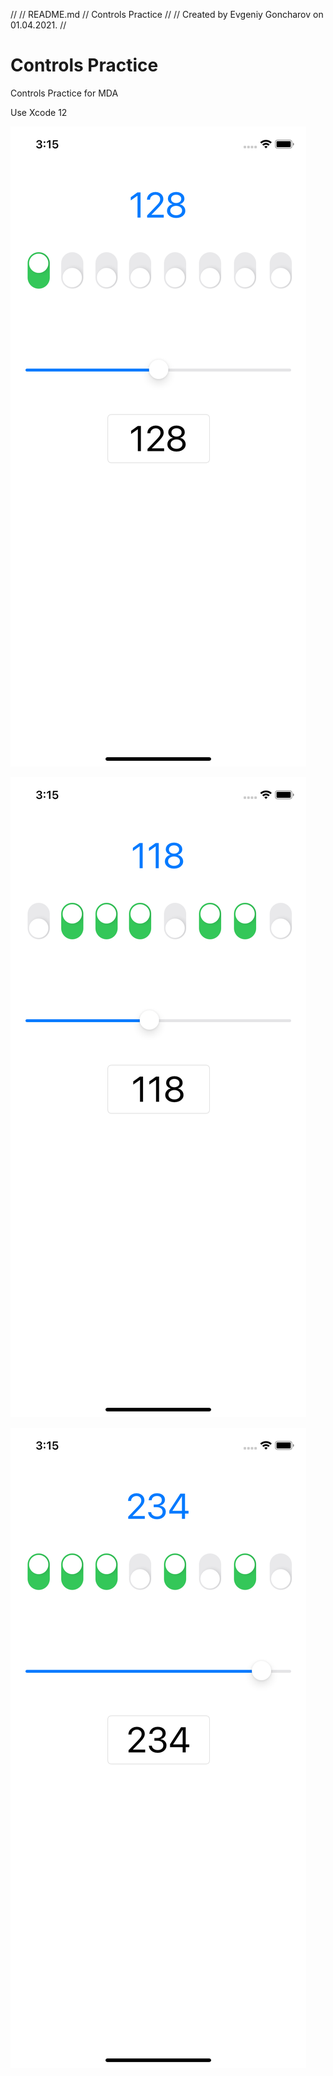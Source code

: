 //
//  README.md
//  Controls Practice
//
//  Created by Evgeniy Goncharov on 01.04.2021.
//

# Controls Practice
Controls Practice for MDA

Use Xcode 12

![](https://github.com/Evgen-ios/Controls-Practice/blob/main/Screenshots/Simulator%20Screen%20Shot%20-%20iPhone%2011%20-%202021-04-01%20at%2015.15.01.png?raw=true)

![](https://github.com/Evgen-ios/Controls-Practice/blob/main/Screenshots/Simulator%20Screen%20Shot%20-%20iPhone%2011%20-%202021-04-01%20at%2015.15.10.png)

![](https://github.com/Evgen-ios/Controls-Practice/blob/main/Screenshots/Simulator%20Screen%20Shot%20-%20iPhone%2011%20-%202021-04-01%20at%2015.15.14.png)
